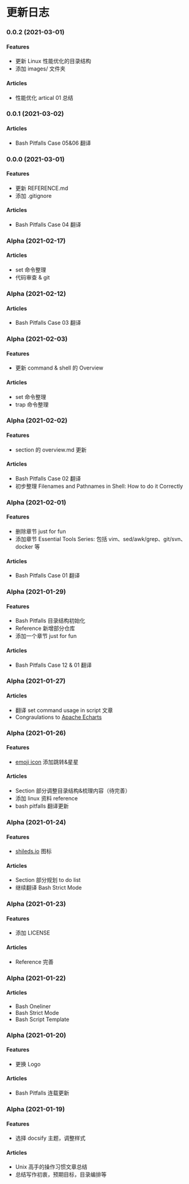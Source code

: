 # 更新日志
<!---------------------------------------------------------->
### 0.0.2 (2021-03-01)
#### Features
- 更新 Linux 性能优化的目录结构
- 添加 images/ 文件夹

#### Articles
- 性能优化 artical 01 总结

<!---------------------------------------------------------->
### 0.0.1 (2021-03-02)

#### Articles
- Bash Pitfalls Case 05&06 翻译

<!---------------------------------------------------------->
### 0.0.0 (2021-03-01)
#### Features
- 更新 REFERENCE.md
- 添加 .gitignore

#### Articles
- Bash Pitfalls Case 04 翻译

<!---------------------------------------------------------->
### Alpha (2021-02-17)

#### Articles
- set 命令整理
- 代码审查 & git

<!---------------------------------------------------------->
### Alpha (2021-02-12)

#### Articles
- Bash Pitfalls Case 03 翻译

<!---------------------------------------------------------->
### Alpha (2021-02-03)
#### Features
- 更新 command & shell 的 Overview

#### Articles
- set 命令整理
- trap 命令整理

<!---------------------------------------------------------->
### Alpha (2021-02-02)
#### Features
- section 的 overview.md 更新

#### Articles
- Bash Pitfalls Case 02 翻译
- 初步整理 Filenames and Pathnames in Shell: How to do it Correctly

<!---------------------------------------------------------->
### Alpha (2021-02-01)
#### Features
- 删除章节 just for fun
- 添加章节 Essential Tools Series: 包括 vim、sed/awk/grep、git/svn、docker 等

#### Articles
- Bash Pitfalls Case 01 翻译

<!---------------------------------------------------------->
### Alpha (2021-01-29)
#### Features
- Bash Pitfalls 目录结构初始化
- Reference 新增部分仓库
- 添加一个章节 just for fun

#### Articles
- Bash Pitfalls Case 12 & 01 翻译

<!---------------------------------------------------------->
### Alpha (2021-01-27)
#### Articles
- 翻译 set command usage in script 文章
- Congraulations to [Apache Echarts](https://github.com/apache/echarts) 

<!---------------------------------------------------------->
### Alpha (2021-01-26)
#### Features
- [emoji icon](https://bj.96weixin.com/tools/symbol) 添加跳转&星星

#### Articles
- Section 部分调整目录结构&梳理内容（待完善）
- 添加 linux 资料 reference
- bash pitfalls 翻译更新

<!---------------------------------------------------------->
### Alpha (2021-01-24)
#### Features
- [shileds.io](https://shields.io/) 图标

#### Articles
- Section 部分规划 to do list
- 继续翻译 Bash Strict Mode

<!---------------------------------------------------------->
### Alpha (2021-01-23)
#### Features
- 添加 LICENSE

#### Articles
- Reference 完善

<!---------------------------------------------------------->
### Alpha (2021-01-22)
#### Articles
- Bash Oneliner
- Bash Strict Mode
- Bash Script Template

<!---------------------------------------------------------->
### Alpha (2021-01-20)
#### Features
- 更换 Logo

#### Articles
- Bash Pitfalls 连载更新

<!---------------------------------------------------------->
### Alpha (2021-01-19)
#### Features
- 选择 docsify 主题，调整样式

#### Articles
- Unix 高手的操作习惯文章总结
- 总结写作初衷，预期目标，目录编排等

<!---------------------------------------------------------->
<!-- ### Version (yyyy-mm-dd)
#### Features
- xxx

#### Articles
- yyy
 -->